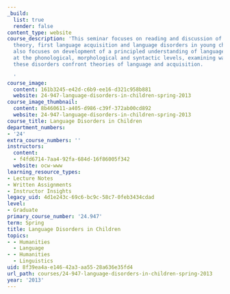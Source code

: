 ```yaml
---
_build:
  list: true
  render: false
content_type: website
course_description: 'This seminar focuses on reading and discussion of current linguistic
  theory, first language acquisition and language disorders in young children. It
  also focuses on development of a principled understanding of language disorders
  at the phonological, morphological and syntactic levels, examining ways in which
  these disorders confront theories of language and acquisition.

  '
course_image:
  content: 161b3245-e42d-c6b9-ee16-d321c958b881
  website: 24-947-language-disorders-in-children-spring-2013
course_image_thumbnail:
  content: 8b460611-a405-d986-c39f-372ab00cd892
  website: 24-947-language-disorders-in-children-spring-2013
course_title: Language Disorders in Children
department_numbers:
- '24'
extra_course_numbers: ''
instructors:
  content:
  - f4fd6714-7aa4-92fa-684d-16f86005f342
  website: ocw-www
learning_resource_types:
- Lecture Notes
- Written Assignments
- Instructor Insights
legacy_uid: 4d1e243c-69c6-bc9c-58c7-0feb3434cdad
level:
- Graduate
primary_course_number: '24.947'
term: Spring
title: Language Disorders in Children
topics:
- - Humanities
  - Language
- - Humanities
  - Linguistics
uid: 8f39ea4a-e146-42a3-aa55-28a636e35fd4
url_path: courses/24-947-language-disorders-in-children-spring-2013
year: '2013'
---
```


